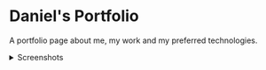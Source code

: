 # Daniel's Portfolio

A portfolio page about me, my work and my preferred technologies.

<details>
  <summary>Screenshots</summary>
  </br>
  <table>
    <tr>
      <td>Dark Mode</td>
      <td>Light Mode</td>
    </tr>
    <tr>
      <td> <img src="https://user-images.githubusercontent.com/90754725/222852871-fdd0b1d2-00fe-4bb6-ad0c-45ba93c30522.jpg" title="Dark Mode" width="100%"> </td>
      <td> <img src="https://user-images.githubusercontent.com/90754725/222852884-0dd62103-874f-4cc7-8297-242b4fa362e1.jpg" title="Light Mode" width="100%"> </td>
    </tr>
  </table>
</details>
